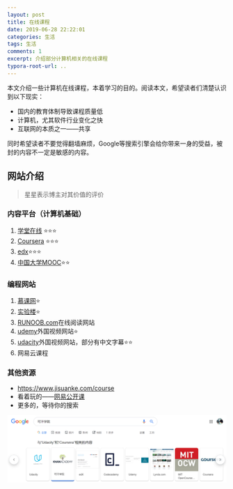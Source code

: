 ```yaml
---
layout: post
title: 在线课程
date: 2019-06-28 22:22:01
categories: 生活
tags: 生活
comments: 1
excerpt: 介绍部分计算机相关的在线课程
typora-root-url: ..
---
```






本文介绍一些计算机在线课程，本着学习的目的。阅读本文，希望读者们清楚认识到以下现实：

- 国内的教育体制导致课程质量低
- 计算机，尤其软件行业变化之快
- 互联网的本质之一——共享

同时希望读者不要觉得翻墙麻烦，Google等搜索引擎会给你带来一身的受益，被封的内容不一定是敏感的内容。

## 网站介绍

> 星星表示博主对其价值的评价

### 内容平台（计算机基础）

1. [学堂在线](https://www.xuetangx.com/courses) ⭐⭐⭐
2. [Coursera](https://www.coursera.org/) ⭐⭐⭐
3. [edx](https://www.edx.org/)⭐⭐⭐
4. [中国大学MOOC](http://www.icourse163.org/category/computer)⭐⭐

### 编程网站

1. [慕课网](https://www.imooc.com/)⭐
2. [实验楼](https://www.shiyanlou.com/courses/)⭐
3. [RUNOOB.com](http://www.runoob.com/)在线阅读网站
4. [udemy](https://www.udemy.com/)外国视频网站⭐
5. [udacity](https://cn.udacity.com/)外国视频网站，部分有中文字幕⭐⭐
6. 网易云课程

### 其他资源

- https://www.jisuanke.com/course
- 看着玩的——[网易公开课](https://open.163.com/ted/#new_ted_item)
- 更多的，等待你的搜索

![1561727719571](/../assets/blog_res/1561727719571.png)